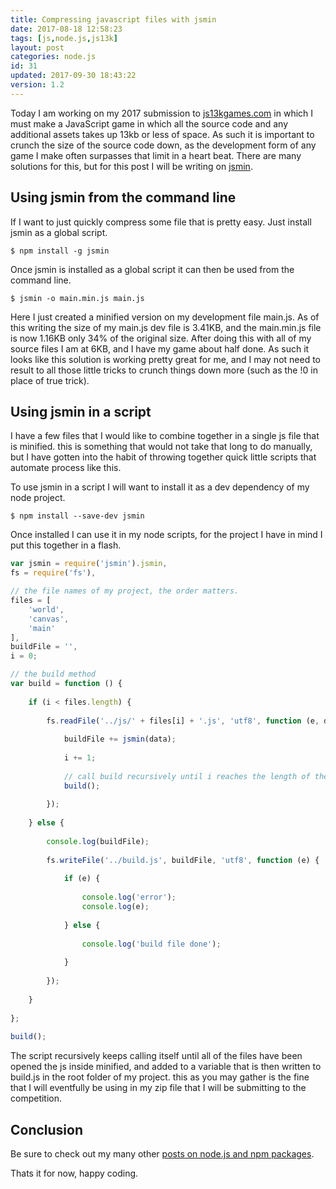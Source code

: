 ```yaml
---
title: Compressing javascript files with jsmin
date: 2017-08-18 12:58:23
tags: [js,node.js,js13k]
layout: post
categories: node.js
id: 31
updated: 2017-09-30 18:43:22
version: 1.2
---
```


Today I am working on my 2017 submission to [js13kgames.com](http://js13kgames.com/) in which I must make a JavaScript game in which all the source code and any additional assets takes up 13kb or less of space. As such it is important to crunch the size of the source code down, as the development form of any game I make often surpasses that limit in a heart beat. There are many solutions for this, but for this post I will be writing on [jsmin](https://www.npmjs.com/package/jsmin).


<!-- more -->

## Using jsmin from the command line

If I want to just quickly compress some file that is pretty easy. Just install jsmin as a global script.

```
$ npm install -g jsmin
```

Once jsmin is installed as a global script it can then be used from the command line.

```
$ jsmin -o main.min.js main.js
```

Here I just created a minified version on my development file main.js. As of this writing the size of my main.js dev file is 3.41KB, and the main.min.js file is now 1.16KB only 34% of the original size. After doing this with all of my source files I am at 6KB, and I have my game about half done. As such it looks like this solution is working pretty great for me, and I may not need to result to all those little tricks to crunch things down more (such as the !0 in place of true trick).

## Using jsmin in a script

I have a few files that I would like to combine together in a single js file that is minified. this is something that would not take that long to do manually, but I have gotten into the habit of throwing together quick little scripts that automate process like this.

To use jsmin in a script I will want to install it as a dev dependency of my node project.

```
$ npm install --save-dev jsmin
```

Once installed I can use it in my node scripts, for the project I have in mind I put this together in a flash.

```js
var jsmin = require('jsmin').jsmin,
fs = require('fs'),

// the file names of my project, the order matters.
files = [
    'world',
    'canvas',
    'main'
],
buildFile = '',
i = 0;

// the build method
var build = function () {
 
    if (i < files.length) {
 
        fs.readFile('../js/' + files[i] + '.js', 'utf8', function (e, data) {
 
            buildFile += jsmin(data);
 
            i += 1;
 
            // call build recursively until i reaches the length of the files array.
            build();
 
        });
 
    } else {
 
        console.log(buildFile);
 
        fs.writeFile('../build.js', buildFile, 'utf8', function (e) {
 
            if (e) {
 
                console.log('error');
                console.log(e);
 
            } else {
 
                console.log('build file done');
 
            }
 
        });
 
    }
 
};
 
build();
```

The script recursively keeps calling itself until all of the files have been opened the js inside minified, and added to a variable that is then written to build.js in the root folder of my project. this as you may gather is the fine that I will eventfully be using in my zip file that I will be submitting to the competition. 

## Conclusion

Be sure to check out my many other [posts on node.js and npm packages](/categories/node-js/).

Thats it for now, happy coding.